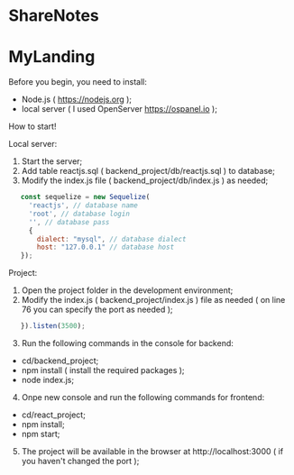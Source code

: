 # ShareNotes

# MyLanding

Before you begin, you need to install:
- Node.js ( https://nodejs.org );
- local server ( I used OpenServer https://ospanel.io ); 

How to start!

Local server:
1. Start the server;
2. Add table reactjs.sql ( backend_project/db/reactjs.sql ) to database;
3. Modify the index.js file ( backend_project/db/index.js ) as needed;
```javascript
   const sequelize = new Sequelize(
     'reactjs', // database name
     'root', // database login
     '', // database pass
     {
       dialect: "mysql", // database dialect
       host: "127.0.0.1" // database host
   });
``` 
Project:
1. Open the project folder in the development environment;
2. Modify the index.js ( backend_project/index.js ) file as needed ( on line 76 you can specify the port as needed );
```javascript
   }).listen(3500);
```
3. Run the following commands in the console for backend:
  - cd/backend_project;
  - npm install ( install the required packages );
  - node index.js;
4. Onpe new console and run the following commands for frontend:
  - cd/react_project;
  - npm install;
  - npm start;
5. The project will be available in the browser at http://localhost:3000 ( if you haven't changed the port );
